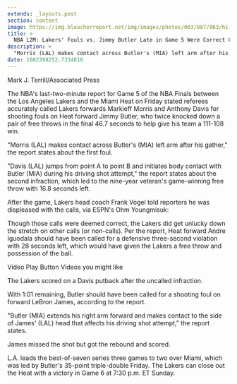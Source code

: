 ```yaml
--- 
extends: _layouts.post 
section: content 
image: https://img.bleacherreport.net/img/images/photos/003/887/863/hi-res-8b07ec560dab34ad1fb51270fd39358a_crop_exact.jpg?w=1200&h=1200&q=75 
title: > 
  NBA L2M: Lakers' Fouls vs. Jimmy Butler Late in Game 5 Were Correct Calls 
description: > 
  "Morris (LAL) makes contact across Butler's (MIA) left arm after his gather," the report states about the first foul.After the game, Lakers head coach Frank Vogel told reporters he was displeased with the calls, via ESPN's Ohm Youngmisuk:Though those calls were deemed correct, the Lakers did get unlucky down the stretch on other calls (or non-calls).With 1:01 remaining, Butler should have been called for a shooting foul on forward LeBron James, according to the report."Butler (MIA) extends his right arm forward and makes contact to the side of James' (LAL) head that affects his driving shot attempt," the report states.The Lakers can close out the Heat with a victory in Game 6 at 7:30 p.m. 
date: 1602398252.7334816 
--- 
```

Mark J. Terrill/Associated Press

The NBA's last-two-minute report for Game 5 of the NBA Finals between the Los Angeles Lakers and the Miami Heat on Friday stated referees accurately called Lakers forwards Markieff Morris and Anthony Davis for shooting fouls on Heat forward Jimmy Butler, who twice knocked down a pair of free throws in the final 46.7 seconds to help give his team a 111-108 win.

"Morris (LAL) makes contact across Butler's (MIA) left arm after his gather," the report states about the first foul.

"Davis (LAL) jumps from point A to point B and initiates body contact with Butler (MIA) during his driving shot attempt," the report states about the second infraction, which led to the nine-year veteran's game-winning free throw with 16.8 seconds left.

After the game, Lakers head coach Frank Vogel told reporters he was displeased with the calls, via ESPN's Ohm Youngmisuk:

Though those calls were deemed correct, the Lakers did get unlucky down the stretch on other calls (or non-calls). Per the report, Heat forward Andre Iguodala should have been called for a defensive three-second violation with 28 seconds left, which would have given the Lakers a free throw and possession of the ball.

Video Play Button Videos you might like

The Lakers scored on a Davis putback after the uncalled infraction.

With 1:01 remaining, Butler should have been called for a shooting foul on forward LeBron James, according to the report.

"Butler (MIA) extends his right arm forward and makes contact to the side of James' (LAL) head that affects his driving shot attempt," the report states.

James missed the shot but got the rebound and scored.

L.A. leads the best-of-seven series three games to two over Miami, which was led by Butler's 35-point triple-double Friday. The Lakers can close out the Heat with a victory in Game 6 at 7:30 p.m. ET Sunday.